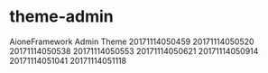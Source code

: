 # theme-admin
AioneFramework Admin Theme
2017111405045920171114050520201711140505382017111405055320171114050621201711140509142017111405104120171114051118